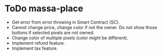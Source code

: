 
# ToDo massa-place

- Get error from error throwing in Smart Contract (SC).
- Cannot change price, change color if not the owner. Do not show those buttons if selected pixels are not owned.
- Change color of multiple pixels (color might be different).
- Implement refund feature.
- Implement tax feature.
